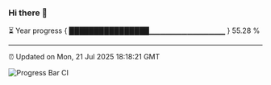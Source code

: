 ### Hi there 👋

⏳ Year progress { ████████████████▁▁▁▁▁▁▁▁▁▁▁▁▁▁ } 55.28 %

---

⏰ Updated on Mon, 21 Jul 2025 18:18:21 GMT

![Progress Bar CI](https://github.com/Shyam-Makwana/GitHub-Actions-Demo/workflows/Progress%20Bar%20CI/badge.svg)

